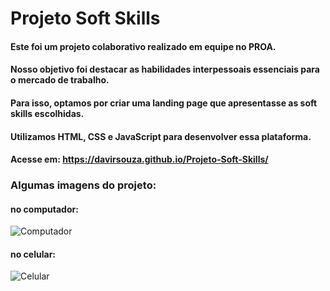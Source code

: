 # Projeto Soft Skills
#### Este foi um projeto colaborativo realizado em equipe no PROA.
#### Nosso objetivo foi destacar as habilidades interpessoais essenciais para o mercado de trabalho.
#### Para isso, optamos por criar uma landing page que apresentasse as soft skills escolhidas.
#### Utilizamos HTML, CSS e JavaScript para desenvolver essa plataforma.

#### Acesse em: https://davirsouza.github.io/Projeto-Soft-Skills/

### Algumas imagens do projeto: 

#### no computador:
![Computador](https://github.com/DaviRSouza/Projeto-Soft-Skills/assets/144457305/99e674fc-f958-4845-ab0f-9cf8f47d9692)

#### no celular:
![Celular](https://github.com/DaviRSouza/Projeto-Soft-Skills/assets/144457305/289c9ae6-08e2-4926-a5f7-852333b562dd)
